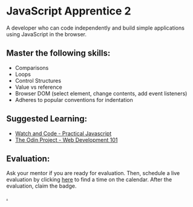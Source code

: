 # JavaScript Apprentice 2

A developer who can code independently and build simple applications using JavaScript in the browser.

## Master the following skills:

* Comparisons
* Loops
* Control Structures
* Value vs reference
* Browser DOM (select element, change contents, add event listeners)
* Adheres to popular conventions for indentation

## Suggested Learning:

* [Watch and Code - Practical Javascript](https://watchandcode.com/)
* [The Odin Project - Web Development 101](https://www.theodinproject.com/)

## Evaluation:

Ask your mentor if you are ready for evaluation. Then, schedule a live evaluation by clicking [here](http://evals.codex.academy) to find a time on the calendar. After the evaluation, claim the badge.

[.](level-1)